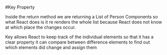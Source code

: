 #Key Property

Inside the return method we are returning a List of
Person Components so what React does is it re renders the
whole list because React does not know at which place
the changes occur.


Key allows React to keep track of the individual elements
so that it has a clear property it can compare between difference
elements to find out which elements did change and assign them

